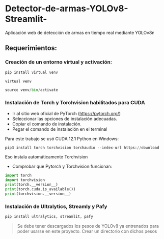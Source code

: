 # Detector-de-armas-YOLOv8-Streamlit-
Aplicación web de detección de armas en tiempo real mediante YOLOv8n

##  Requerimientos:
### Creación de un entorno virtual y activación:
```python
pip install virtual venv
```
```python
virtual venv
```
```python
source venv/bin/activate
```

### Instalación de Torch y Torchvision habilitados para CUDA
- Ir al sitio web oficial de PyTorch (https://pytorch.org/)
- Seleccionar las opciones de instalación adecuadas.
- Copiar el comando de instalación.
- Pegar el comando de instalación en el terminal

Para este trabajo se usó CUDA 12.1 Python en Windows:

```python
pip3 install torch torchvision torchaudio --index-url https://download.pytorch.org/whl/cu121
```

Eso instala automáticamente Torchvision
- Comprobar que Pytorch y Torchvision funcionan:
```python
import torch
import torchvision
print(torch.__version__)
print(torch.cuda.is_available())
print(torchvision.__version__)
```

### Instalación  de Ultralytics, Streamly y Pafy
```python
pip install ultralytics, streamlit, pafy
```
> Se debe tener descargados los pesos de YOLOv8 ya entrenados para poder usarse en este proyecto. Crear un directorio con dichos pesos
